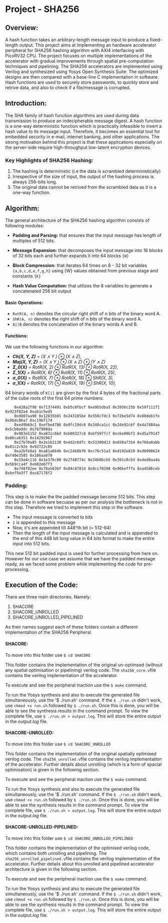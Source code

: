 # Project - SHA256

## Overview:
A hash function takes an arbitrary-length message input to produce a fixed-length output. This project aims at implementing an hardware accelerator peripheral for SHA256 hashing algorithm with AXI4 interfacing with PicoRV32 CPU. The project focuses on multiple implementations of the accelerator with gradual improvements through spatial pre-computation techniques and pipelining. The SHA256 accelerators are implemented using Verilog and synthesized using Yosys Open Synthesis Suite. The optimized designs are then compared with a base-line C implementation in software.   Hash functions are used to securely store passwords, to quickly store and retrive data, and also to check if a file/message is corrupted.

## Introduction:

The SHA family of hash function algorithms are used during data transmission to produce an indecipherable message digest. A hash function is a one-way deterministic function which is practically infeasible to invert a hash value to its message input. Therefore, it becomes an essential tool for embedded security in e-mail, internet banking, and other applications. The strong motivation behind this project is that these applications especially on the server-side require high-throughput low-latent encryption devices.

### Key Highlights of SHA256 Hashing:

1. The hashing is deterministic (i.e the data is scrambled deterministically)
2. Irrespective of the size of input, the output of the hashing process is always 256-bits long.
3. The original data cannot be retrived from the scrambled data as it is a one-way function.

## Algorithm:

The general architecture of the SHA256 hashing algorithm consists of following modules: 
 - **Padding and Parsing:** that ensures that the input message has length of multiples of 512 bits.

 - **Message Expansion:** that decomposes the input message into 16 blocks of 32 bits each and further expands it into 64 blocks `{W}`

- **Block Compression:**  that iterates 64 times on 8 - 32 bit variables `{a,b,c,d,e,f,g,h}` using {W} values obtained from previous stage and constants `{K}` 

- **Hash Value Computation:** that utilizes the 8 variables to generate a concatenated 256 bit output  

#### Basic Operations:
- `RotR(A, n)` denotes the circular right shift of n bits of the binary word A.
- `ShR(A, n)` denotes the right shift of n bits of the binary word A.
- `A||B` denotes the concatenation of the binary words A and B.

#### Functions:
We use the following functions in our algorithm:
- ***Ch(X, Y, Z)** = (X ∧ Y ) ⊕ (X ∧ Z),*
- ***Maj(X, Y, Z)** = (X ∧ Y ) ⊕ (X ∧ Z) ⊕ (Y ∧ Z)*
- ***Σ_0(X)** = RotR(X, 2) ⊕ RotR(X, 13) ⊕ RotR(X, 22),*
- ***Σ_1(X)** = RotR(X, 6) ⊕ RotR(X, 11) ⊕ RotR(X, 25),*
- ***σ_0(X)** = RotR(X, 7) ⊕ RotR(X, 18) ⊕ ShR(X, 3),*
- ***σ_1(X)** = RotR(X, 17) ⊕ RotR(X, 19) ⊕ ShR(X, 10),*

64 binary words of `K[i]` are given by the first 4 bytes of the fractional parts of the cube roots of the first 64 prime numbers:

        0x428a2f98 0x71374491 0xb5c0fbcf 0xe9b5dba5 0x3956c25b 0x59f111f1 0x923f82a4 0xab1c5ed5
        0xd807aa98 0x12835b01 0x243185be 0x550c7dc3 0x72be5d74 0x80deb1fe 0x9bdc06a7 0xc19bf174
        0xe49b69c1 0xefbe4786 0x0fc19dc6 0x240ca1cc 0x2de92c6f 0x4a7484aa 0x5cb0a9dc 0x76f988da
        0x983e5152 0xa831c66d 0xb00327c8 0xbf597fc7 0xc6e00bf3 0xd5a79147 0x06ca6351 0x14292967
        0x27b70a85 0x2e1b2138 0x4d2c6dfc 0x53380d13 0x650a7354 0x766a0abb 0x81c2c92e 0x92722c85
        0xa2bfe8a1 0xa81a664b 0xc24b8b70 0xc76c51a3 0xd192e819 0xd6990624 0xf40e3585 0x106aa070
        0x19a4c116 0x1e376c08 0x2748774c 0x34b0bcb5 0x391c0cb3 0x4ed8aa4a 0x5b9cca4f 0x682e6ff3
        0x748f82ee 0x78a5636f 0x84c87814 0x8cc70208 0x90befffa 0xa4506ceb 0xbef9a3f7 0xc67178f2

### Padding:
This step is to make the the padded message become 512 bits. This step can be done in software becuase as per our analysis the bottleneck is not in this step. Therefore we tried to implement this step in the software.
- The input message is converted to bits
- `1` is appended to this message
- Now, `0`'s are appended till 448^th bit (= 512-64)
- Then the length of the input message is calculated and is appended to the end of this 448 bit long value in 64 bits format to make the entire input into 512 bits.

This new 512 bit padded input is used for further processing from here on. However for our use case we assume that we have the padded message ready, as we faced some problem while implementing the code for pre-processing.

## Execution of the Code:

There are three main directories. Namely:

1. SHACORE
2. SHACORE\_UNROLLED
3. SHACORE\_UNROLLED\_PIPELINED

As their names suggest each of these folders contain a different implementation of the SHA256 Peripheral.

#### **SHACORE:**
To move into this folder use `$ cd SHACORE`

This folder contains the implementation of the original un-optimsed (without any spatial optimisation or pipelining) verilog code. The `sha256_core.v`file contains the verilog implementation of the accelerator.

To execute and see the peripheral inaction use the `$ make` command.

To run the Yosys synthesis and also to execute the generated file simultaneously, use the '$ ./run.sh' command. If the `$ ./run.sh` didn't work, use `chmod +x run.sh` followed by `$ ./run.sh`. Once this is done, you will be able to see the synthesis results in the command prompt. To view the complete file, use `$ ./run.sh > output.log`. This will store the entire output in the *output.log* file.

#### **SHACORE-UNROLLED:**
To move into this folder use `$ cd SHACORE_UNROLLED`

This folder contains the implementation of the original spatially optimised verilog code. The `sha256_unrolled.v`file contains the verilog implementation of the accelerator. Further details about unrolling (which is a form of spacial optimisation) is given in the following section.

To execute and see the peripheral inaction use the `$ make` command.

To run the Yosys synthesis and also to execute the generated file simultaneously, use the '$ ./run.sh' command. If the `$ ./run.sh` didn't work, use `chmod +x run.sh` followed by `$ ./run.sh`. Once this is done, you will be able to see the synthesis results in the command prompt. To view the complete file, use `$ ./run.sh > output.log`. This will store the entire output in the *output.log* file.

#### **SHACORE-UNROLLED-PIPELINED:**
To move into this folder use `$ cd SHACORE_UNROLLED_PIPELINED`

This folder contains the implementation of the optimised verilog code, which contains both unrolling and pipelining. The `sha256_unrolled_pipelined.v`file contains the verilog implementation of the accelerator. Further details about this unrolled and pipelined accelerator architecture is given in the following section.

To execute and see the peripheral inaction use the `$ make` command.

To run the Yosys synthesis and also to execute the generated file simultaneously, use the '$ ./run.sh' command. If the `$ ./run.sh` didn't work, use `chmod +x run.sh` followed by `$ ./run.sh`. Once this is done, you will be able to see the synthesis results in the command prompt. To view the complete file, use `$ ./run.sh > output.log`. This will store the entire output in the *output.log* file.
